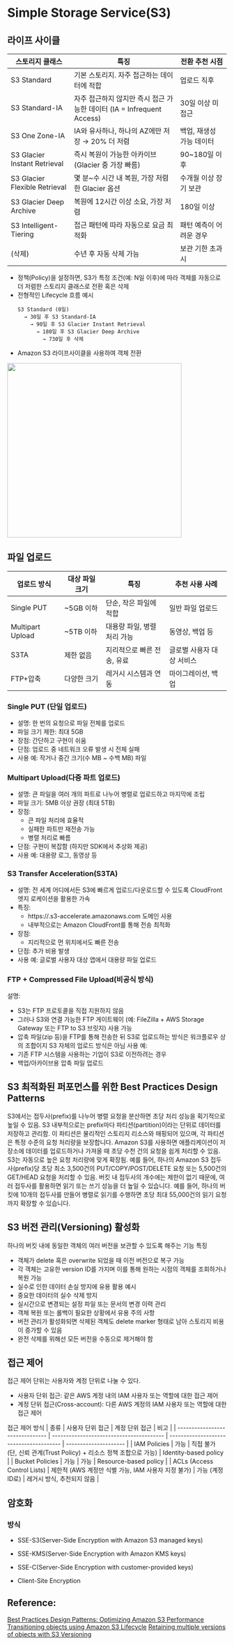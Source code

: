 # Simple Storage Service(S3)

## 라이프 사이클
| 스토리지 클래스                          | 특징                                                 | 전환 추천 시점       |
| --------------------------------- | -------------------------------------------------- | -------------- |
| S3 Standard                   | 기본 스토리지. 자주 접근하는 데이터에 적합                           | 업로드 직후         |
| S3 Standard-IA                | 자주 접근하지 않지만 즉시 접근 가능한 데이터 (IA = Infrequent Access) | 30일 이상 미접근     |
| S3 One Zone-IA                | IA와 유사하나, 하나의 AZ에만 저장 → 20% 더 저렴                   | 백업, 재생성 가능 데이터 |
| S3 Glacier Instant Retrieval  | 즉시 복원이 가능한 아카이브 (Glacier 중 가장 빠름)                  | 90\~180일 이후    |
| S3 Glacier Flexible Retrieval | 몇 분\~수 시간 내 복원, 가장 저렴한 Glacier 옵션                  | 수개월 이상 장기 보관   |
| S3 Glacier Deep Archive       | 복원에 12시간 이상 소요, 가장 저렴                          | 180일 이상        |
| S3 Intelligent-Tiering        | 접근 패턴에 따라 자동으로 요금 최적화                              | 패턴 예측이 어려운 경우  |
| (삭제)                          | 수년 후 자동 삭제 가능                                      | 보관 기한 초과 시     |

- 정책(Policy)을 설정하면, S3가 특정 조건(예: N일 이후)에 따라 객체를 자동으로 더 저렴한 스토리지 클래스로 전환 혹은 삭제
- 전형적인 Lifecycle 흐름 예시
    ```
    S3 Standard (0일) 
      → 30일 후 S3 Standard-IA
        → 90일 후 S3 Glacier Instant Retrieval
          → 180일 후 S3 Glacier Deep Archive
            → 730일 후 삭제
    ```   
- Amazon S3 라이프사이클을 사용하여 객체 전환   
<img src="../images/lifecycle_transitions_v4.png" height="400px" width="400px" />

## 파일 업로드
| 업로드 방식           | 대상 파일 크기 | 특징               | 추천 사용 사례       |
| ---------------- | -------- | ---------------- | -------------- |
| Single PUT       | \~5GB 이하 | 단순, 작은 파일에 적합    | 일반 파일 업로드      |
| Multipart Upload | \~5TB 이하 | 대용량 파일, 병렬 처리 가능 | 동영상, 백업 등      |
| S3TA             | 제한 없음    | 지리적으로 빠른 전송, 유료  | 글로벌 사용자 대상 서비스 |
| FTP+압축           | 다양한 크기   | 레거시 시스템과 연동      | 마이그레이션, 백업     |

### Single PUT (단일 업로드)
- 설명: 한 번의 요청으로 파일 전체를 업로드
- 파일 크기 제한: 최대 5GB
- 장점: 간단하고 구현이 쉬움
- 단점: 업로드 중 네트워크 오류 발생 시 전체 실패
- 사용 예: 작거나 중간 크기(수 MB ~ 수백 MB) 파일

### Multipart Upload(다중 파트 업로드)
- 설명: 큰 파일을 여러 개의 파트로 나누어 병렬로 업로드하고 마지막에 조립
- 파일 크기: 5MB 이상 권장 (최대 5TB)
- 장점:
    - 큰 파일 처리에 효율적
    - 실패한 파트만 재전송 가능
    - 병렬 처리로 빠름
- 단점: 구현이 복잡함 (하지만 SDK에서 추상화 제공)
- 사용 예: 대용량 로그, 동영상 등

### S3 Transfer Acceleration(S3TA)
- 설명: 전 세계 어디에서든 S3에 빠르게 업로드/다운로드할 수 있도록 CloudFront 엣지 로케이션을 활용한 가속
- 특징:
    - https://<bucket-name>.s3-accelerate.amazonaws.com 도메인 사용
    - 내부적으로는 Amazon CloudFront를 통해 전송 최적화
- 장점:
    - 지리적으로 먼 위치에서도 빠른 전송
- 단점: 추가 비용 발생
- 사용 예: 글로벌 사용자 대상 앱에서 대용량 파일 업로드

### FTP + Compressed File Upload(비공식 방식)
설명:
- S3는 FTP 프로토콜을 직접 지원하지 않음
- 그러나 S3와 연결 가능한 FTP 게이트웨이 (예: FileZilla + AWS Storage Gateway 또는 FTP to S3 브릿지) 사용 가능
- 압축 파일(zip 등)을 FTP를 통해 전송한 뒤 S3로 업로드하는 방식은 워크플로우 상의 조합이지 S3 자체의 업로드 방식은 아님
사용 예:
- 기존 FTP 시스템을 사용하는 기업이 S3로 이전하려는 경우
- 백업/아카이브용 압축 파일 업로드

## S3 최적화된 퍼포먼스를 위한 Best Practices Design Patterns
S3에서는 접두사(prefix)를 나누어 병렬 요청을 분산하면 초당 처리 성능을 획기적으로 높일 수 있음.
S3 내부적으로는 prefix마다 파티션(partition)이라는 단위로 데이터를 저장하고 관리함.
이 파티션은 물리적인 스토리지 리소스와 매핑되어 있으며, 각 파티션은 특정 수준의 요청 처리량을 보장합니다.
Amazon S3를 사용하면 애플리케이션이 저장소에 데이터를 업로드하거나 가져올 때 초당 수천 건의 요청을 쉽게 처리할 수 있음.
S3는 자동으로 높은 요청 처리량에 맞게 확장됨.
예를 들어, 하나의 Amazon S3 접두사(prefix)당 초당 최소 3,500건의 PUT/COPY/POST/DELETE 요청 또는 5,500건의 GET/HEAD 요청을 처리할 수 있음.
버킷 내 접두사의 개수에는 제한이 없기 때문에, 여러 접두사를 활용하면 읽기 또는 쓰기 성능을 더 높일 수 있습니다.
예를 들어, 하나의 버킷에 10개의 접두사를 만들어 병렬로 읽기를 수행하면 초당 최대 55,000건의 읽기 요청까지 확장할 수 있습니다.

## S3 버전 관리(Versioning) 활성화 
하나의 버킷 내에 동일한 객체의 여러 버전을 보관할 수 있도록 해주는 기능
특징
- 객체가 delete 혹은 overwrite 되었을 때 이전 버전으로 복구 가능
- 각 객체는 고유한 version ID를 가지며 이를 통해 원하는 시점의 객체를 조회하거나 복원 가능
- 실수로 인한 데이터 손실 방지에 유용
활용 예시
- 중요한 데이터의 실수 삭제 방지
- 실시간으로 변경되는 설정 파일 또는 문서의 변경 이력 관리
- 객체 복원 또는 롤백이 필요한 상황에서 유용
주의 사항
- 버전 관리가 활성화되면 삭제된 객체도 delete marker 형태로 남아 스토리지 비용이 증가할 수 있음
- 완전 삭제를 위해선 모든 버전을 수동으로 제거해야 함

## 접근 제어
접근 제어 단위는 사용자와 계정 단위로 나눌 수 있다.
- 사용자 단위 접근: 같은 AWS 계정 내의 IAM 사용자 또는 역할에 대한 접근 제어
- 계정 단위 접근(Cross-account): 다른 AWS 계정의 IAM 사용자 또는 역할에 대한 접근 제어
  
접근 제어 방식
| 종류                             | 사용자 단위 접근                                | 계정 단위 접근                                | 비고                    |
| ------------------------------- | ---------------------------------------- | --------------------------------------- | --------------------- |
| IAM Policies                | 가능                                     | 직접 불가 (단, 신뢰 관계(Trust Policy) + 리소스 정책 조합으로 가능) | Identity-based policy |
| Bucket Policies             | 가능                                     | 가능                                    | Resource-based policy |
| ACLs (Access Control Lists) | 제한적 (AWS 계정만 식별 가능, IAM 사용자 지정 불가) | 가능 (계정 ID로)                           | 레거시 방식, 추천되지 않음       |

## 암호화
###  방식
- SSE-S3(Server-Side Encryption with Amazon S3 managed keys)

- SSE-KMS(Server-Side Encryption with Amazon KMS keys)

- SSE-C(Server-Side Encryption with customer-provided keys)

- Client-Site Encryption

## Reference:
[Best Practices Design Patterns: Optimizing Amazon S3 Performance](https://docs.aws.amazon.com/AmazonS3/latest/userguide/optimizing-performance.html)
[Transitioning objects using Amazon S3 Lifecycle](https://docs.aws.amazon.com/AmazonS3/latest/userguide/lifecycle-transition-general-considerations.html)
[Retaining multiple versions of objects with S3 Versioning](https://docs.aws.amazon.com/AmazonS3/latest/userguide/Versioning.html)